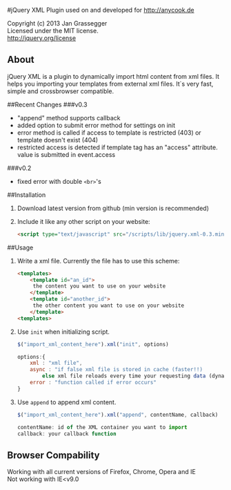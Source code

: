 #jQuery XML Plugin
used on and developed for http://anycook.de

Copyright (c) 2013 Jan Grassegger  
Licensed under the MIT license.  
http://jquery.org/license 

## About
jQuery XML is a plugin to dynamically import html content from xml files. It helps you importing your templates from external xml files. It`s very fast, simple and crossbrowser compatible. 

##Recent Changes
###v0.3
 - "append" method supports callback
 - added option to submit error method for settings on init
 - error method is called if access to template is restricted (403) or template doesn't exist (404)
 - restricted access is detected if template tag has an "access" attribute. value is submitted in event.access

###v0.2
- fixed error with double ```<br>```'s
 
 
##Installation
1. Download latest version from github (min version is recommended)
2. Include it like any other script on your website:

	```html
	<script type="text/javascript" src="/scripts/lib/jquery.xml-0.3.min.js"></script>
	```

##Usage
1. Write a xml file. Currently the file has to use this scheme:
	
	```html
	<templates>
		<template id="an_id">
		 the content you want to use on your website
		</template>
		<template id="another_id">
		 the other content you want to use on your website
		</template>
	<templates>
	```
	
2. Use ```init``` when initializing script. 
	```javascript
	$("import_xml_content_here").xml("init", options)
	
	options:{
		xml : "xml file", 
		async : "if false xml file is stored in cache (faster!!) 
			else xml file reloads every time your requesting data (dynamically)",  
		error : "function called if error occurs"
	}
	```
3. Use ```append``` to append xml content.
	```javascript
	$("import_xml_content_here").xml("append", contentName, callback)
	
	contentName: id of the XML container you want to import
	callback: your callback function
	```
	
	
## Browser Compability
Working with all current versions of Firefox, Chrome, Opera and IE  
Not working with IE<v9.0
